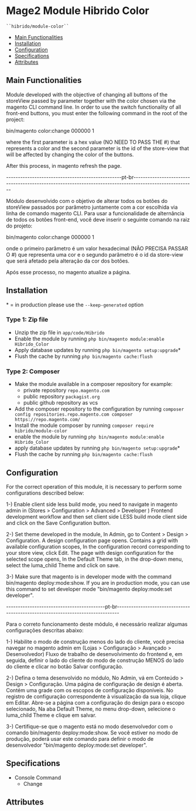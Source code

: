 # Mage2 Module Hibrido Color

    ``hibrido/module-color``

 - [Main Functionalities](#markdown-header-main-functionalities)
 - [Installation](#markdown-header-installation)
 - [Configuration](#markdown-header-configuration)
 - [Specifications](#markdown-header-specifications)
 - [Attributes](#markdown-header-attributes)


## Main Functionalities
Module developed with the objective of changing all buttons of the storeView passed by parameter together with the color chosen via the magento CLI command line.
In order to use the switch functionality of all front-end buttons, you must enter the following command in the root of the project:

bin/magento color:change 000000 1

where the first parameter is a hex value (NO NEED TO PASS THE #) that represents a color and the second parameter is the id of the store-view that will be affected by changing the color of the buttons.

After this process, in magento refresh the page.

-------------------------------------------------pt-br--------------------------------------------------------------------------------------------------------



Módulo desenvolvido com o objetivo de alterar todos os botões do storeView passados ​​por parâmetro juntamente com a cor escolhida via linha de comando magento CLI.
Para usar a funcionalidade de alternância de todos os botões front-end, você deve inserir o seguinte comando na raiz do projeto:

bin/magento color:change 000000 1

onde o primeiro parâmetro é um valor hexadecimal (NÃO PRECISA PASSAR O #) que representa uma cor e o segundo parâmetro é o id da store-view que será afetado pela alteração da cor dos botões.

Após esse processo, no magento atualize a página.

## Installation
\* = in production please use the `--keep-generated` option

### Type 1: Zip file

 - Unzip the zip file in `app/code/Hibrido`
 - Enable the module by running `php bin/magento module:enable Hibrido_Color`
 - Apply database updates by running `php bin/magento setup:upgrade`\*
 - Flush the cache by running `php bin/magento cache:flush`

### Type 2: Composer

 - Make the module available in a composer repository for example:
    - private repository `repo.magento.com`
    - public repository `packagist.org`
    - public github repository as vcs
 - Add the composer repository to the configuration by running `composer config repositories.repo.magento.com composer https://repo.magento.com/`
 - Install the module composer by running `composer require hibrido/module-color`
 - enable the module by running `php bin/magento module:enable Hibrido_Color`
 - apply database updates by running `php bin/magento setup:upgrade`\*
 - Flush the cache by running `php bin/magento cache:flush`


## Configuration
For the correct operation of this module, it is necessary to perform some configurations described below:

1-) Enable client side less build mode, you need to navigate in magento admin in (Stores > Configuration > Advanced > Developer ) Frontend development workflow and then set client side LESS build mode client side and click on the Save Configuration button.

2-) Set theme developed in the module, In Admin, go to Content > Design > Configuration. A design configuration page opens. Contains a grid with available configuration scopes, In the configuration record corresponding to your store view, click Edit. The page with design configuration for the selected scope opens, In the Default Theme tab, in the drop-down menu, select the luma_child Theme and click on save.

3-) Make sure that magento is in developer mode with the command bin/magento deploy:mode:show. If you are in production mode, you can use this command to set developer mode "bin/magento deploy:mode:set developer".

------------------------------------------pt-br-------------------------------------------------------------------------------



Para o correto funcionamento deste módulo, é necessário realizar algumas configurações descritas abaixo:

1-) Habilite o modo de construção menos do lado do cliente, você precisa navegar no magento admin em (Lojas > Configuração > Avançado > Desenvolvedor) Fluxo de trabalho de desenvolvimento do frontend e, em seguida, definir o lado do cliente do modo de construção MENOS do lado do cliente e clicar no botão Salvar configuração.

2-) Defina o tema desenvolvido no módulo, No Admin, vá em Conteúdo > Design > Configuração. Uma página de configuração de design é aberta. Contém uma grade com os escopos de configuração disponíveis. No registro de configuração correspondente à visualização da sua loja, clique em Editar. Abre-se a página com a configuração do design para o escopo selecionado, Na aba Default Theme, no menu drop-down, selecione o luma_child Theme e clique em salvar.

3-) Certifique-se que o magento está no modo desenvolvedor com o comando bin/magento deploy:mode:show. Se você estiver no modo de produção, poderá usar este comando para definir o modo de desenvolvedor "bin/magento deploy:mode:set developer".

## Specifications

 - Console Command
	- Change




## Attributes



